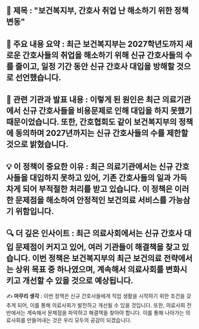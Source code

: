🤔 **제목** : "보건복지부, 간호사 취업 난 해소하기 위한 정책 변동"
---
📰 **주요 내용 요약** : 최근 보건복지부는 2027학년도까지 새로운 간호사들의 취업을 해소하기 위해 신규 간호사들의 수를 줄이고, 일정 기간 동안 신규 간호사 대입을 방해할 것으로 선언했습니다.
---
🏥 **관련 기관과 발표 내용** : 이렇게 된 원인은 최근 의료기관에서 신규 간호사들을 비용문제로 인해 대입을 하지 못했기 때문이었습니다. 또한, 간호협회도 같이 보건복지부의 정책에 동의하며 2027년까지는 신규 간호사들의 수를 제한할 것으로 밝혔습니다.
---
💡 **이 정책이 중요한 이유** : 최근 의료기관에서는 신규 간호사들을 대입하지 못하고 있어, 기존 간호사들의 일과 가득차게 되어 부적절한 처리를 받고 있습니다. 이 정책은 이러한 문제점을 해소하여 안정적인 보건의료 서비스를 가능삼기 위함입니다.
---
🔍 **더 깊은 인사이트** : 최근 의료사회에서는 신규 간호사 대입 문제점이 커지고 있어, 여러 기관들이 해결책을 찾고 있습니다. 이번 정책은 보건복지부의 최근 보건의료 전략에서는 상위 목표 중 하나였으며, 계속해서 의료사회를 변화시키고 개선할 수 있을 것으로 예상됩니다.
---
✍ **마무리 생각** : 이번 정책은 신규 간호사들에게 직업 생활을 시작하기 위한 조건을 갖추게 되어, 이를 통해 의료사회가 발전하고 개선될 수 있을 것입니다. 또한, 의료사회 전반에서는 계속해서 문제점을 파악하고 해결책을 찾아야 합니다. 이를 통해 나아가는 의료사회를 만들어내는 것은 우리 모두의 공감이 되겠습니다.